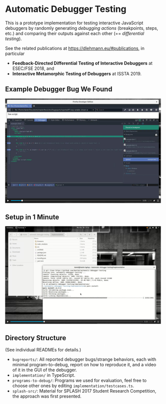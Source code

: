 # Automatic Debugger Testing

This is a prototype implementation for testing interactive JavaScript debuggers by randomly generating _debugging actions_ (breakpoints, steps, etc.) and comparing their outputs against each other (== _differential testing_).

See the related publications at https://dlehmann.eu/#publications, in particular

- **Feedback-Directed Differential Testing of Interactive Debuggers** at ESEC/FSE 2018, and
- **Interactive Metamorphic Testing of Debuggers** at ISSTA 2019.

## Example Debugger Bug We Found

[![Bug Video Thumbnail](https://raw.githubusercontent.com/danleh/automatic-debugger-testing/master/bug-preview.jpg)](https://raw.githubusercontent.com/danleh/automatic-debugger-testing/master/bugreports/ff-loop-variable-shown-with-previous-val/screencapture.ogv)

## Setup in 1 Minute

[![Setup Video Thumbnail](https://raw.githubusercontent.com/danleh/automatic-debugger-testing/master/setup-preview.jpg)](https://raw.githubusercontent.com/danleh/automatic-debugger-testing/master/setup.mp4)

## Directory Structure

(See individual READMEs for details.)

- ```bugreports/```: All reported debugger bugs/strange behaviors, each with minimal program-to-debug, report on how to reproduce it, and a video of it in the GUI of the debugger.
- ```implementation/``` in TypeScript.
- ```programs-to-debug/```: Programs we used for evaluation, feel free to choose other ones by editing ```implementation/testcases.ts```.
- ```splash-src/```: Material for SPLASH 2017 Student Research Competition, the approach was first presented.
